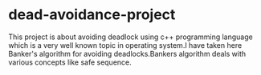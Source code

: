 # dead-avoidance-project
This project is about avoiding deadlock using c++ programming language which is a very well known topic in operating system.I have taken here Banker's algorithm for avoiding deadlocks.Bankers algorithm deals with various concepts like safe sequence.
